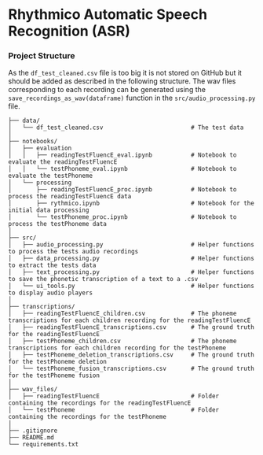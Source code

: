 # Rhythmico Automatic Speech Recognition (ASR)

### Project Structure

As the `df_test_cleaned.csv` file is too big it is not stored on GitHub but it should be added as described in the following structure.
The wav files corresponding to each recording can be generated using the `save_recordings_as_wav(dataframe)` function in the `src/audio_processing.py` file.

```
├── data/
│   └── df_test_cleaned.csv                         # The test data
│ 
├── notebooks/
│   ├── evaluation                    
│   │   ├── readingTestFluencE_eval.ipynb           # Notebook to evaluate the readingTestFluencE
│   │   └── testPhoneme_eval.ipynb                  # Notebook to evaluate the testPhoneme
│   └── processing 
│       ├── readingTestFluencE_proc.ipynb           # Notebook to process the readingTestFluencE data
│       ├── rythmico.ipynb                          # Notebook for the initial data processing
│       └── testPhoneme_proc.ipynb                  # Notebook to process the testPhoneme data
│
├── src/                         
│   ├── audio_processing.py                         # Helper functions to process the tests audio recordings  
│   ├── data_processing.py                          # Helper functions to extract the tests data
│   ├── text_processing.py                          # Helper functions to save the phonetic transcription of a text to a .csv
│   └── ui_tools.py                                 # Helper functions to display audio players
│
├── transcriptions/
│   ├── readingTestFluencE_children.csv             # The phoneme transcriptions for each children recording for the readingTestFluencE
│   ├── readingTestFluencE_transcriptions.csv       # The ground truth for the readingTestFluencE
│   ├── testPhoneme_children.csv                    # The phoneme transcriptions for each children recording for the testPhoneme
│   ├── testPhoneme_deletion_transcriptions.csv     # The ground truth for the testPhoneme deletion
│   └── testPhoneme_fusion_transcriptions.csv       # The ground truth for the testPhoneme fusion
│
├── wav_files/
│   ├── readingTestFluencE                          # Folder containing the recordings for the readingTestFluencE
│   └── testPhoneme                                 # Folder containing the recordings for the testPhoneme
│
├── .gitignore
├── README.md
└── requirements.txt
```
